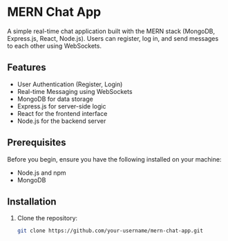 # MERN Chat App

A simple real-time chat application built with the MERN stack (MongoDB, Express.js, React, Node.js). Users can register, log in, and send messages to each other using WebSockets.

## Features

- User Authentication (Register, Login)
- Real-time Messaging using WebSockets
- MongoDB for data storage
- Express.js for server-side logic
- React for the frontend interface
- Node.js for the backend server

## Prerequisites

Before you begin, ensure you have the following installed on your machine:

- Node.js and npm
- MongoDB

## Installation

1. Clone the repository:

   ```bash
   git clone https://github.com/your-username/mern-chat-app.git
